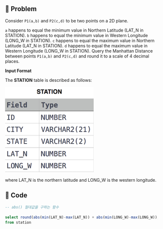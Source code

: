 ## 📌 Problem
Consider `P1(a,b)` and `P2(c,d)` to be two points on a 2D plane.

 `a` happens to equal the minimum value in Northern Latitude (LAT_N in STATION).
 `b` happens to equal the minimum value in Western Longitude (LONG_W in STATION).
 `c` happens to equal the maximum value in Northern Latitude (LAT_N in STATION).
 `d` happens to equal the maximum value in Western Longitude (LONG_W in STATION).
Query the Manhattan Distance between points `P1(a,b)` and `P2(c,d)` and round it to a scale of 4 decimal places.

**Input Format**

The **STATION** table is described as follows:

![STATION TABLE](image/2021-02-21-20-10-15.png)

where LAT_N is the northern latitude and LONG_W is the western longitude.

## 📌 Code
```sql
-- abs() 절대값을 구하는 함수

select round(abs(min(LAT_N)-max(LAT_N)) + abs(min(LONG_W)-max(LONG_W)), 4)
from station
```